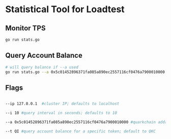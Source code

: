 # Statistical Tool for Loadtest


## Monitor TPS

```bash 
go run stats.go 
```
## Query Account Balance

```bash
# will query balance if --a used
go run stats.go --a 0x5c01452896371fa085a890ec2557116cf0476a7900010000 
```

## Flags

```bash

--ip 127.0.0.1  #cluster IP; defaults to localhost

--i 10 #query interval in seconds; defaults to 10

--a 0x5c01452896371fa085a890ec2557116cf0476a7900010000 #quarkchain address of 48 bytes long

--t QI #query account balance for a specific token; default to QKC

```